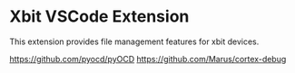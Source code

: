 # Xbit VSCode Extension

This extension provides file management features for xbit devices.


https://github.com/pyocd/pyOCD
https://github.com/Marus/cortex-debug